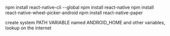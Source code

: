 npm install react-native-cli --global
npm install react-native
npm install react-native-wheel-picker-android
npm install react-native-paper

create system PATH VARIABLE named ANDROID_HOME and other variables, lookup on the internet
